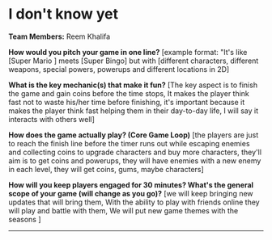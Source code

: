 # I don't know yet

**Team Members:** Reem Khalifa

**How would you pitch your game in one line?**
[example format: "It's like [Super Mario ] meets [Super Bingo] but with [different characters, different weapons, special powers, powerups and different locations in 2D]

**What is the key mechanic(s) that make it fun?**
[The key aspect is to finish the game and gain coins before the time stops, It makes the player think fast not to waste his/her time before finishing, it's important because it makes the player think fast helping them in their day-to-day life, I will say it interacts with others well]

**How does the game actually play? (Core Game Loop)**
[the players are just to reach the finish line before the timer runs out while escaping enemies and collecting coins to upgrade characters and buy more characters, they'll aim is to get coins and powerups, they will have enemies with a new enemy in each level, they will get coins, gums, maybe characters]

**How will you keep players engaged for 30 minutes? What's the general scope of your game (will change as you go)?**
[we will keep bringing new updates that will bring them, With the ability to play with friends online they will play and battle with them, We will put new game themes with the seasons ]

---
